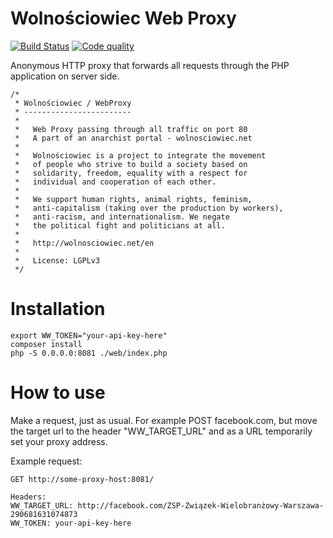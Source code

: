 Wolnościowiec Web Proxy
=======================

[![Build Status](https://travis-ci.org/Wolnosciowiec/webproxy.svg?branch=master)](https://travis-ci.org/Wolnosciowiec/webproxy)
[![Code quality](https://scrutinizer-ci.com/g/Wolnosciowiec/webproxy/badges/quality-score.png?b=master)](https://scrutinizer-ci.com/g/Wolnosciowiec/webproxy/)

Anonymous HTTP proxy that forwards all requests through the PHP application
on server side.

```
/*
 * Wolnościowiec / WebProxy
 * ------------------------
 *
 *   Web Proxy passing through all traffic on port 80
 *   A part of an anarchist portal - wolnosciowiec.net
 *
 *   Wolnościowiec is a project to integrate the movement
 *   of people who strive to build a society based on
 *   solidarity, freedom, equality with a respect for
 *   individual and cooperation of each other.
 *
 *   We support human rights, animal rights, feminism,
 *   anti-capitalism (taking over the production by workers),
 *   anti-racism, and internationalism. We negate
 *   the political fight and politicians at all.
 *
 *   http://wolnosciowiec.net/en
 *
 *   License: LGPLv3
 */
````

Installation
============

```
export WW_TOKEN="your-api-key-here"
composer install
php -S 0.0.0.0:8081 ./web/index.php
```

How to use
==========

Make a request, just as usual. For example POST facebook.com, but move the target url to the header "WW_TARGET_URL"
and as a URL temporarily set your proxy address.

Example request:

```
GET http://some-proxy-host:8081/

Headers:
WW_TARGET_URL: http://facebook.com/ZSP-Związek-Wielobranżowy-Warszawa-290681631074873
WW_TOKEN: your-api-key-here
```
